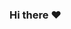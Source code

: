 ### Hi there ❤

<!--
**NikhilSinghdeo/NikhilSinghdeo** is a ✨ _special_ ✨ repository because its `README.md` (this file) appears on your GitHub profile.

Here are some ideas to get you started:

- 🔭 I’m currently working on ... No where! Just a Dork!
- 🌱 I’m currently learning ... Python Core
- 👯 I’m looking to collaborate on ... Web Devlopment
- 🤔 I’m looking for help with ... Programming
- 💬 Ask me about ... Anything
- 📫 How to reach me: ... Instagram (nikhil_singhdeo)
- 😄 Pronouns: ... he/him
- ⚡ Fun fact: ... Can make you Laugh even in your dreams!
-->
